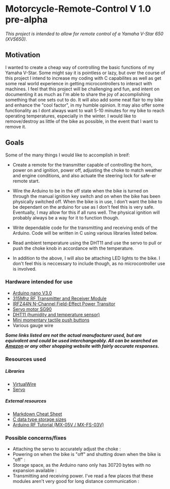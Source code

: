 # Motorcycle-Remote-Control V 1.0 pre-alpha
*This project is intended to allow for remote control of a Yamaha V-Star 650 (XVS650).*

## Motivation
  I wanted to create a cheap way of controlling the basic functions of my Yamaha V-Star. Some might say it is pointless or lazy, but over the course of this project I intend to increase my coding with C capabilites as well as get some real world experience in getting microcontrollers to interact with machines. I feel that this project will be challenging and fun, and intent on documenting it as much as I'm able to share the joy of accomplishing something that one sets out to do. It will also add some neat flair to my bike and enhance the "cool factor", in my humble opinion. It may also offer some functionality as I dont always want to wait 5-10 minutes for my bike to reach operating temperatures, especially in the winter. I would like to remove/destroy as little of the bike as possible, in the event that I want to remove it. 

## Goals
Some of the many things I would like to accomplish in breif: 
* Create a remote for the transmitter capable of controlling the horn, power on and ignition, power off, adjusting the choke to match weather and engine conditions, and also actuate the steering lock for safe-er remote start.
* Wire the Arduino to be in the off state when the bike is turned on through the manual ignition key switch and on when the bike has been physically switched off. When the bike is in use, I don't want the bike to be dependant on the arduino for use as I don't feel this is very safe. Eventually, I may allow for this if all runs well. The physical ignition will probably always be a way for it to function though.
* Write dependable code for the transmitting and receiving ends of the Arduino. Code will be written in C using various libraries listed below. 
* Read ambient temperature using the DHT11 and use the servo to pull or push the choke knob in accordance with the temperature. 

* In addition to the above, I will also be attaching LED lights to the bike. I don't feel this is neccessary to include though, as no microcontroller use is involved.

### Hardware intended for use

* [Arduino nano V3.0](https://store.arduino.cc/usa/arduino-nano)
* [315Mhz RF Transmitter and Receiver Module](http://www.hiletgo.com/ProductDetail/2157209.html)
* [IRFZ44N N-Channel Field-Effect Power Transitor](https://www.infineon.com/dgdl/irfz44n.pdf?fileId=5546d462533600a40153563b3575220b)
* [Servo motor SG90](http://www.ee.ic.ac.uk/pcheung/teaching/DE1_EE/stores/sg90_datasheet.pdf)
* [DHT11 (humidity and temperature sensor)](https://cdn-learn.adafruit.com/downloads/pdf/dht.pdf)
* [Mini momentary tactile push buttons](https://www.hdk.co.jp/pdf/eng/e291702.pdf)
* Various gauge wire

***Some links listed are not the actual manufacturer used, but are equivalent and could be used interchangeably. All can be searched on [Amazon](https://amazon.com) or any other shopping website with fairly accurate responses.***

### Resources used

##### Libraries

* [VirtualWire](https://www.pjrc.com/teensy/td_libs_VirtualWire.html)
* [Servo](https://www.arduino.cc/en/reference/servo)

##### External resources

* [Markdown Cheat Sheet](http://nestacms.com/docs/creating-content/markdown-cheat-sheet)
* [C data type storage sizes](https://intellipaat.com/tutorial/c-tutorial/c-data-types)
* [Arduino RF Tutorial (MX-05V / MX-FS-03V)](https://www.youtube.com/watch?v=cplAjvAAEDw&list=LLQJywBYkZNHAE-BNjEt2v4g)

### Possible concerns/fixes
* Attaching the servo to accurately adjust the choke : 
* Powering on when the bike is "off" and shutting down when the bike is "off" :
* Storage space, as the Arduino nano only has 30720 bytes with no expansion available : 
* Transmitting and receiving power. I've read a few places that these modules aren't very good for long distance communication :
